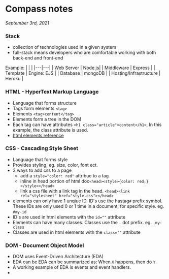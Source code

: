 # Compass notes
*September 3rd, 2021*
### Stack
  * collection of technologies used in a given system
  * full-stack means developers who are comfortable working with both back-end and front-end
  
Example:
|   |   |
|---|---|
| Web Server | Node.js|
| Middleware | Express |
| Template | Engine: EJS |
| Database | mongoDB |
| Hosting/Infrastructure | Heroku |

### HTML - HyperText Markup Language
  * Language that forms structure
  * Tags form elements `<tag>`
  * Elements `<tag>content</tag>`
  * Elements form a tree in the DOM
  * Each tag can have attributes `<h1 class="article">content</h1>`, In this example, the class attribute is used.
  * [html elements reference](https://developer.mozilla.org/en-US/docs/Web/HTML/Element)

### CSS - Cascading Style Sheet
  * Language that forms style
  * Provides styling, eg. size, color, font ect.
  * 3 ways to add css to a page
    * add a `style="color: red"` attribue to a tag
    * inline in head portion of html doc`<head><style>{color: red;}</style></head>`
    * link a css file with a link tag in the head. `<head><link rel="stylesheet" href="style.css"></head>`
  * elements can only have 1 unqiue ID. ID's use the hastag`#` prefix symbol. These IDs are only used 0 or 1 time in a document, for specific style. eg. `#my-id`
  * ID's are used in html elements with the `id=""` attribute
  * Elements can have many classes. Classes use the `.` dot prefix. eg. `.my-class`
  * Classes are used in html elements with the `class=""` attribute

### DOM - Document Object Model
  * DOM uses Event-Driven Architecture (EDA)
  * EDA can be EDA can be summarized as: When `X` happens, then do `Y`.
  * A working example of EDA is events and event handlers.
  * 

